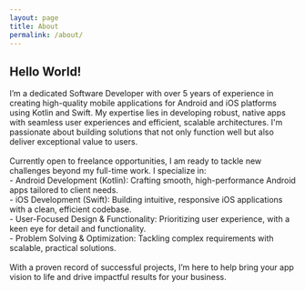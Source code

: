 ```yaml
---
layout: page
title: About
permalink: /about/
---
```

<h2>Hello World!</h2>
I’m a dedicated Software Developer with over 5 years of experience in creating high-quality mobile applications for Android and iOS platforms using Kotlin and Swift. My expertise lies in developing robust, native apps with seamless user experiences and efficient, scalable architectures. I'm passionate about building solutions that not only function well but also deliver exceptional value to users.
<br/>
<br/>
Currently open to freelance opportunities, I am ready to tackle new challenges beyond my full-time work. I specialize in: 
<br/>
- Android Development (Kotlin): Crafting smooth, high-performance Android apps tailored to client needs.
<br/>
- iOS Development (Swift): Building intuitive, responsive iOS applications with a clean, efficient codebase.
<br/>
- User-Focused Design & Functionality: Prioritizing user experience, with a keen eye for detail and functionality.
<br/>
- Problem Solving & Optimization: Tackling complex requirements with scalable, practical solutions.
<br/>
<br/>
With a proven record of successful projects, I’m here to help bring your app vision to life and drive impactful results for your business.
